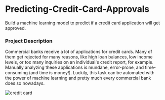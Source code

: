 # Predicting-Credit-Card-Approvals
Build a machine learning model to predict if a credit card application will get approved.

### Project Description
Commercial banks receive a lot of applications for credit cards. Many of them get rejected for many reasons, like high loan balances, low income levels, or too many inquiries on an individual's credit report, for example. Manually analyzing these applications is mundane, error-prone, and time-consuming (and time is money!). Luckily, this task can be automated with the power of machine learning and pretty much every commercial bank does so nowadays.

![credit card](https://medici-prod.s3-us-west-2.amazonaws.com/uploads/are-credit-cards-the-same-in-the-us-and-canada.jpg)
